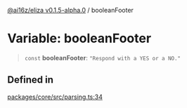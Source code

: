 [@ai16z/eliza v0.1.5-alpha.0](../index.md) / booleanFooter

# Variable: booleanFooter

> `const` **booleanFooter**: `"Respond with a YES or a NO."`

## Defined in

[packages/core/src/parsing.ts:34](https://github.com/thebubbacat/eliza/blob/main/packages/core/src/parsing.ts#L34)
